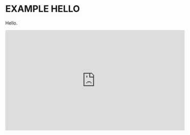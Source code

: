 # EXAMPLE HELLO

Hello.

<iframe width="560" height="315" src="https://www.youtube.com/embed/YQHsXMglC9A" frameborder="0" allow="accelerometer; autoplay; encrypted-media; gyroscope; picture-in-picture" allowfullscreen></iframe>
